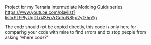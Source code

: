 Project for my Terraria Intermediate Modding Guide series
https://www.youtube.com/playlist?list=PL9PlyUgDLriJ3Fp7rGdhxN85p2yfX5pYg

The code should not be copied directly, this code is only here for comparing your code with mine to find errors and to stop people from asking 'where code?'

